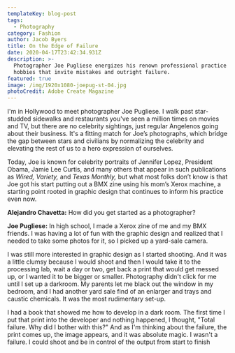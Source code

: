```yaml
---
templateKey: blog-post
tags:
  - Photography
category: Fashion
author: Jacob Byers
title: On the Edge of Failure
date: 2020-04-17T23:42:34.931Z
description: >-
  Photographer Joe Pugliese energizes his renown professional practice with
  hobbies that invite mistakes and outright failure.
featured: true
image: /img/1920x1080-joepug-st-04.jpg
photoCredit: Adobe Create Magazine
---
```

I'm in Hollywood to meet photographer Joe Pugliese. I walk past star-studded sidewalks and restaurants you've seen a million times on movies and TV, but there are no celebrity sightings, just regular Angelenos going about their business. It's a fitting match for Joe’s photographs, which bridge the gap between stars and civilians by normalizing the celebrity and elevating the rest of us to a hero expression of ourselves.

Today, Joe is known for celebrity portraits of Jennifer Lopez, President Obama, Jamie Lee Curtis, and many others that appear in such publications as *Wired, Variety,* and *Texas Monthly,* but what most folks don’t know is that Joe got his start putting out a BMX zine using his mom’s Xerox machine, a starting point rooted in graphic design that continues to inform his practice even now.

**Alejandro Chavetta:** How did you get started as a photographer?

**Joe Pugliese:** In high school, I made a Xerox zine of me and my BMX friends. I was having a lot of fun with the graphic design and realized that I needed to take some photos for it, so I picked up a yard-sale camera.

I was still more interested in graphic design as I started shooting. And it was a little clumsy because I would shoot and then I would take it to the processing lab, wait a day or two, get back a print that would get messed up, or I wanted it to be bigger or smaller. Photography didn't click for me until I set up a darkroom. My parents let me black out the window in my bedroom, and I had another yard sale find of an enlarger and trays and caustic chemicals. It was the most rudimentary set-up.

I had a book that showed me how to develop in a dark room. The first time I put that print into the developer and nothing happened, I thought, "Total failure. Why did I bother with this?" And as I'm thinking about the failure, the print comes up, the image appears, and it was absolute magic. I wasn't a failure. I could shoot and be in control of the output from start to finish
